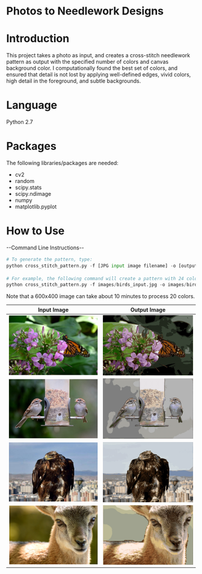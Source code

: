 # Photos to Needlework Designs

# Introduction
This project takes a photo as input, and creates a cross-stitch needlework pattern as output with the specified number of colors and canvas background color. I computationally found the best set of colors, and ensured that detail is not lost by applying well-defined edges, vivid colors, high detail in the foreground, and subtle backgrounds.

# Language
Python 2.7

# Packages
The following libraries/packages are needed:
- cv2
- random
- scipy.stats
- scipy.ndimage
- numpy
- matplotlib.pyplot

# How to Use

--Command Line Instructions--

``` python
# To generate the pattern, type:
python cross_stitch_pattern.py -f [JPG input image filename] -o [output image filename] -n [number of colors] -c [canvas color (0 for black, 1 for white)]

# For example, the following command will create a pattern with 24 colors on a white canvas:
python cross_stitch_pattern.py -f images/birds_input.jpg -o images/birds_output.jpg -n 24 -c 1
```

Note that a 600x400 image can take about 10 minutes to process 20 colors.

Input Image             |  Output Image
:-------------------------:|:-------------------------:
![Example Input](images/cleome_input.jpg)  |  ![Example Output](images/cleome_output.jpg)
![Example Input](images/birds_input.jpg)  |  ![Example Output](images/birds_output.jpg)
![Example Input](images/golden_eagle_input.jpg)  |  ![Example Output](images/golden_eagle_output.jpg)
![Example Input](images/goat_input.jpg)  |  ![Example Output](images/goat_output.jpg)




